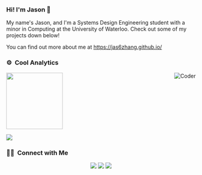 ### Hi! I'm Jason 👋

My name's Jason, and I'm a Systems Design Engineering student with a minor in Computing at the University of Waterloo. Check out some of my projects down below!

You can find out more about me at https://jas6zhang.github.io/

<!--- - You can find out more about me at https://jas6zhang.github.io/ --->

### ⚙️ &nbsp;Cool Analytics
<div>
<img alt="Coder" src="https://user-images.githubusercontent.com/65873016/156272393-0646880b-10d3-459b-b222-aaf374b5fb6d.gif" align="right"/>
<p align="left">
  <a href="https://github.com/jas6zhang">
  <img height="150em" src="https://github-readme-stats-eight-theta.vercel.app/api?username=jas6zhang&show_icons=true&theme=tokyonight&&hide=stars,issues"/>
    </a>
     
</p>
<p align="left">
  <a href="https://github.com/jas6zhang">
 <img src="https://github-readme-stats.vercel.app/api/top-langs/?username=jas6zhang&theme=algolia"/>
      </a>   
</p>
</div> 

### 🤝🏻 &nbsp;Connect with Me

<p align="center">
<!--<a href="link"><img src="https://img.shields.io/badge/-link.com-3423A6?style=flat&logo=Google-Chrome&logoColor=white"/></a>-->
<a href="https://www.linkedin.com/in/j6z/"><img src="https://img.shields.io/badge/-Jason%20Zhang-0077B5?style=flat&logo=Linkedin&logoColor=white"/></a>
<a href="mailto:j2343zha@uwaterloo.ca"><img src="https://img.shields.io/badge/-j2343zha@uwaterloo.ca-D14836?style=flat&logo=Gmail&logoColor=white"/></a>
<a href="https://instagram.com/dtrxcy"><img src="https://img.shields.io/badge/-@jason6zhang-E4405F?style=flat&logo=Instagram&logoColor=white"/></a>
</p>

